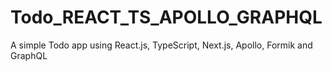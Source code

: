 # Todo_REACT_TS_APOLLO_GRAPHQL
A simple Todo app using React.js, TypeScript, Next.js, Apollo, Formik and GraphQL
